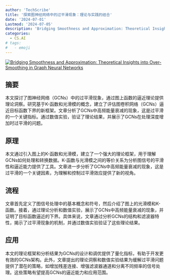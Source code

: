 ```yaml
---
author: 'TechScribe'
title: '探索图神经网络中的过平滑现象：理论与实践的结合'
date: '2024-07-01'
Lastmod: '2024-07-05'
description: 'Bridging Smoothness and Approximation: Theoretical Insights into Over-Smoothing in Graph Neural Networks'
categories:
  - CS.AI
# tags:
#   - emoji
---
```


[![Bridging Smoothness and Approximation: Theoretical Insights into Over-Smoothing in Graph Neural Networks](https://arxiv-research-1301205113.cos.ap-guangzhou.myqcloud.com/images/2407.01281v1.pdf_0.jpg)](https://arxiv.org/abs/2407.01281v1)

## 摘要

本文探讨了图神经网络（GCNs）中的过平滑现象，通过图上函数的逼近理论提供理论洞察。研究基于K-函数和光滑模的概念，建立了评估图卷积网络（GCNs）逼近目标函数下界的新框架。文章分析了GCNs中高频能量衰减的现象，这是过平滑的一个关键指标。通过数值实验，验证了理论结果，并展示了GCNs在处理深度增加时过平滑的问题。<!--more-->

## 原理

本文通过引入图上的K-函数和光滑模，建立了一个强大的理论框架，用于理解GCNs如何处理和转换数据。K-函数与光滑模之间的等价关系为分析图信号的平滑性和逼近能力提供了工具。文章进一步分析了GCNs中高频能量衰减的现象，这是过平滑的一个关键因素，为理解和控制过平滑效应提供了新的视角。

## 流程

文章首先定义了图信号处理中的基本概念和符号，然后介绍了图上的光滑模和K-函数。接着，通过理论分析和数值实验，展示了GCNs中高频能量衰减的现象，并证明了目标函数逼近的下界。具体来说，文章通过分析GCNs的结构和滤波器特性，揭示了过平滑现象的机制，并通过数值实验验证了这些理论结果。

## 应用

本文的理论框架和分析结果为GCNs的设计和调优提供了量化指标，有助于开发更有效的GCNs架构。此外，文章提出的理论洞察和数值实验结果为缓解过平滑问题提供了潜在的策略，如增加残差连接、增强滤波器通道和分离不同频率的信号处理。这些策略有望提高GCNs的逼近能力和应用范围。